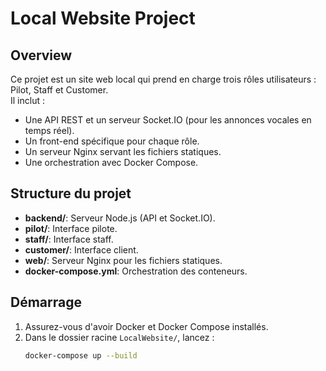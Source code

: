 # Local Website Project

## Overview
Ce projet est un site web local qui prend en charge trois rôles utilisateurs : Pilot, Staff et Customer.  
Il inclut :
- Une API REST et un serveur Socket.IO (pour les annonces vocales en temps réel).
- Un front-end spécifique pour chaque rôle.
- Un serveur Nginx servant les fichiers statiques.
- Une orchestration avec Docker Compose.

## Structure du projet
- **backend/**: Serveur Node.js (API et Socket.IO).
- **pilot/**: Interface pilote.
- **staff/**: Interface staff.
- **customer/**: Interface client.
- **web/**: Serveur Nginx pour les fichiers statiques.
- **docker-compose.yml**: Orchestration des conteneurs.

## Démarrage

1. Assurez-vous d'avoir Docker et Docker Compose installés.
2. Dans le dossier racine `LocalWebsite/`, lancez :
   ```bash
   docker-compose up --build
